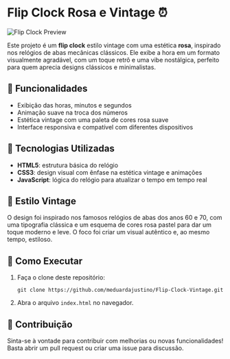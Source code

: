 # Flip Clock Rosa e Vintage ⏰

![Flip Clock Preview](flipclock)

Este projeto é um **flip clock** estilo vintage com uma estética **rosa**, inspirado nos relógios de abas mecânicas clássicos. Ele exibe a hora em um formato visualmente agradável, com um toque retrô e uma vibe nostálgica, perfeito para quem aprecia designs clássicos e minimalistas.

## 📌 Funcionalidades

- Exibição das horas, minutos e segundos
- Animação suave na troca dos números
- Estética vintage com uma paleta de cores rosa suave
- Interface responsiva e compatível com diferentes dispositivos

## 🚀 Tecnologias Utilizadas

- **HTML5**: estrutura básica do relógio
- **CSS3**: design visual com ênfase na estética vintage e animações
- **JavaScript**: lógica do relógio para atualizar o tempo em tempo real

## 🎨 Estilo Vintage

O design foi inspirado nos famosos relógios de abas dos anos 60 e 70, com uma tipografia clássica e um esquema de cores rosa pastel para dar um toque moderno e leve. O foco foi criar um visual autêntico e, ao mesmo tempo, estiloso.

## 🔧 Como Executar

1. Faça o clone deste repositório:
    ```
    git clone https://github.com/meduardajustino/Flip-Clock-Vintage.git
    ```
2. Abra o arquivo `index.html` no navegador.

## 🌸 Contribuição

Sinta-se à vontade para contribuir com melhorias ou novas funcionalidades! Basta abrir um pull request ou criar uma issue para discussão.
